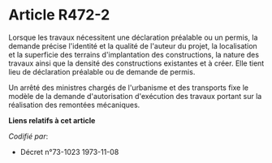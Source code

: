 # Article R472-2

Lorsque les travaux nécessitent une déclaration préalable ou un permis, la demande précise l'identité et la qualité de
l'auteur du projet, la localisation et la superficie des terrains d'implantation des constructions, la nature des travaux
ainsi que la densité des constructions existantes et à créer. Elle tient lieu de déclaration préalable ou de demande de
permis.

Un arrêté des ministres chargés de l'urbanisme et des transports fixe le modèle de la demande d'autorisation d'exécution des
travaux portant sur la réalisation des remontées mécaniques.

**Liens relatifs à cet article**

_Codifié par_:

  - Décret n°73-1023 1973-11-08
